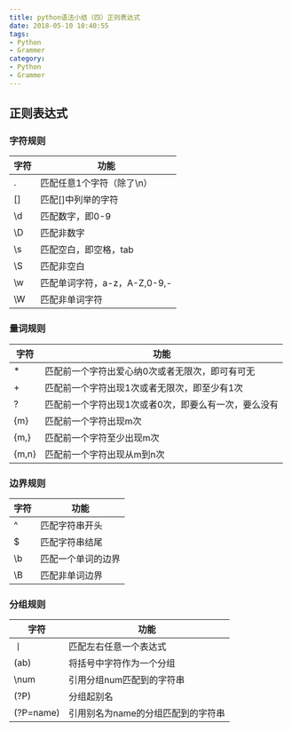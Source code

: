 ```yaml
---
title: python语法小结（四）正则表达式
date: 2018-05-10 10:40:55
tags:
- Python
- Grammer
category:
- Python
- Grammer
---
```



## 正则表达式

### 字符规则
|字符|功能|
|---|---|
|.|匹配任意1个字符（除了\n）|
|[]|匹配[]中列举的字符|
|\d|匹配数字，即0-9|
|\D|匹配非数字|
|\s|匹配空白，即空格，tab|
|\S|匹配非空白|
|\w|匹配单词字符，a-z，A-Z,0-9,-|
|\W|匹配非单词字符|


### 量词规则
|字符|功能|
|---|---|
|*|匹配前一个字符出爱心纳0次或者无限次，即可有可无|
|+|匹配前一个字符出现1次或者无限次，即至少有1次|
|?|匹配前一个字符出现1次或者0次，即要么有一次，要么没有|
|{m}|匹配前一个字符出现m次|
|{m,}|匹配前一个字符至少出现m次|
|{m,n}|匹配前一个字符出现从m到n次|


### 边界规则
|字符|功能|
|---|---|
|^|匹配字符串开头|
|$|匹配字符串结尾|
|\b|匹配一个单词的边界|
|\B|匹配非单词边界|


### 分组规则
|字符|功能|
|---|---|
|丨|匹配左右任意一个表达式|
|(ab)|将括号中字符作为一个分组|
|\num|引用分组num匹配到的字符串|
|(?P<name>)|分组起别名|
|(?P=name)|引用别名为name的分组匹配到的字符串|

